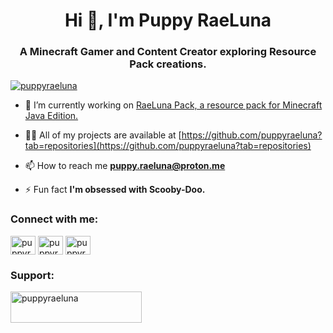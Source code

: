 <h1 align="center">Hi 👋, I'm Puppy RaeLuna</h1>
<h3 align="center">A Minecraft Gamer and Content Creator exploring Resource Pack creations.</h3>

<p align="left"> <a href="https://twitter.com/puppyraeluna" target="blank"><img src="https://img.shields.io/twitter/follow/puppyraeluna?logo=twitter&style=for-the-badge" alt="puppyraeluna" /></a> </p>

- 🔭 I’m currently working on [RaeLuna Pack, a resource pack for Minecraft Java Edition.](https://github.com/puppyraeluna/raelunapack)

- 👨‍💻 All of my projects are available at [https://github.com/puppyraeluna?tab=repositories](https://github.com/puppyraeluna?tab=repositories)

- 📫 How to reach me **puppy.raeluna@proton.me**

- ⚡ Fun fact **I'm obsessed with Scooby-Doo.**

<h3 align="left">Connect with me:</h3>
<p align="left">
<a href="https://twitter.com/puppyraeluna" target="blank"><img align="center" src="https://raw.githubusercontent.com/rahuldkjain/github-profile-readme-generator/master/src/images/icons/Social/twitter.svg" alt="puppyraeluna" height="30" width="40" /></a>
<a href="https://instagram.com/puppyraeluna" target="blank"><img align="center" src="https://raw.githubusercontent.com/rahuldkjain/github-profile-readme-generator/master/src/images/icons/Social/instagram.svg" alt="puppyraeluna" height="30" width="40" /></a>
<a href="https://www.youtube.com/c/puppyraeluna" target="blank"><img align="center" src="https://raw.githubusercontent.com/rahuldkjain/github-profile-readme-generator/master/src/images/icons/Social/youtube.svg" alt="puppyraeluna" height="30" width="40" /></a>
</p>

<h3 align="left">Support:</h3>
<p><a href="https://ko-fi.com/puppyraeluna"> <img align="left" src="https://cdn.ko-fi.com/cdn/kofi3.png?v=3" height="50" width="210" alt="puppyraeluna" /></a></p><br><br>
